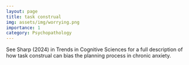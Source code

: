 ```yaml
---
layout: page
title: task construal
img: assets/img/worrying.png
importance: 1
category: Psychopathology
---
```


See Sharp (2024) in Trends in Cognitive Sciences for a full description of how task construal can bias the planning process in chronic anxiety.

